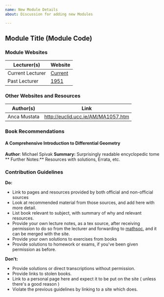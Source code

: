 ```yaml
---
name: New Module Details
about: Discussion for adding new Modules

---
```


## Module Title (Module Code)

### Module Websites
| Lecturer(s)  | Website |  
| ------------- | ------------- |
| Current Lecturer | [Current](https://maths.tcd.ie/~ewalton/ma0000/current/) |
|  Past Lecturer |  [1951](https://maths.tcd.ie/~ewalton/ma0000/1951/) |

### Other Websites and Resources

| Author(s)  | Link |  
| ------------- | ------------- |
|  Anca Mustata |  http://euclid.ucc.ie/AM/MA1057.htm |

### Book Recommendations

#### A Comprehensive Introduction to Differential Geometry
**Author**: Michael Spivak 
**Summary:** Surprisingly readable encyclopedic tome
** Further Notes:** Resources with solutions, Errata, etc.

### 

### Contribution Guidelines 

**Do:** 
  - Link to pages and resources provided by both official and non-official sources
  - Look at recommended material from those sources, and add here with more detail. 
  - List book relevant to subject, with summary of why and relevant resources.
  - Provide your own lecture notes, as a tex source, after receiving permission to do so from the lecturer and forwarding to [mathsoc](mailto:submissions@mathsoc.ie), and it can be merged with the site.
  - Provide your own solutions to exercises from books
  -  Provide solutions to homework or exams, if you've been given permission as before. 

**Don't:** 
  - Provide solutions or direct transcriptions without permission. 
  - Provide links to stolen books. 
  - Link to a personal page here and expect it to be put on the site ( unless there's a good reason )
  - Violate the previous guidelines by linking to a site which does.
